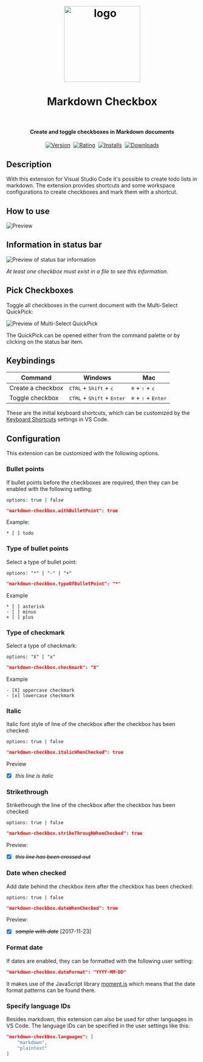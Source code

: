 <h1 align="center">
  <br>
    <img src="https://raw.githubusercontent.com/PKief/vscode-markdown-checkbox/main/logo.png" alt="logo" width="200">
  <br><br>
  Markdown Checkbox
  <br>
  <br>
</h1>

<h4 align="center">Create and toggle checkboxes in Markdown documents</h4>

<p align="center">
    <a href="https://marketplace.visualstudio.com/items?itemName=PKief.markdown-checkbox"><img src="https://vsmarketplacebadge.apphb.com/version/PKief.markdown-checkbox.svg?style=for-the-badge&colorA=252526&colorB=43A047&label=VERSION" alt="Version"></a>&nbsp;
    <a href="https://marketplace.visualstudio.com/items?itemName=PKief.markdown-checkbox"><img src="https://vsmarketplacebadge.apphb.com/rating-short/PKief.markdown-checkbox.svg?style=for-the-badge&colorA=252526&colorB=43A047&label=Rating" alt="Rating"></a>&nbsp;
    <a href="https://marketplace.visualstudio.com/items?itemName=PKief.markdown-checkbox"><img src="https://vsmarketplacebadge.apphb.com/installs-short/PKief.markdown-checkbox.svg?style=for-the-badge&colorA=252526&colorB=43A047&label=Installs" alt="Installs"></a>&nbsp;
    <a href="https://marketplace.visualstudio.com/items?itemName=PKief.markdown-checkbox"><img src="https://vsmarketplacebadge.apphb.com/downloads-short/PKief.markdown-checkbox.svg?style=for-the-badge&colorA=252526&colorB=43A047&label=Downloads" alt="Downloads"></a>
</p>

## Description

With this extension for Visual Studio Code it's possible to create todo lists in markdown. The extension provides shortcuts and some workspace configurations to create checkboxes and mark them with a shortcut.

## How to use

![Preview](https://raw.githubusercontent.com/PKief/vscode-extension-markdown-checkbox/main/images/preview.gif)

## Information in status bar

![Preview of status bar information](https://raw.githubusercontent.com/PKief/vscode-extension-markdown-checkbox/main/images/statusbar_preview.png)

_At least one checkbox must exist in a file to see this information._

## Pick Checkboxes

Toggle all checkboxes in the current document with the Multi-Select QuickPick:

![Preview of Multi-Select QuickPick](images/pick_checkboxes.gif)

The QuickPick can be opened either from the command palette or by clicking on the status bar item.

## Keybindings

| Command           | Windows                                               | Mac                                            |
| ----------------- | ----------------------------------------------------- | ---------------------------------------------- |
| Create a checkbox | <kbd>CTRL</kbd> + <kbd>Shift</kbd> + <kbd>c</kbd>     | <kbd>⌘</kbd> + <kbd>⇧</kbd> + <kbd>c</kbd>     |
| Toggle checkbox   | <kbd>CTRL</kbd> + <kbd>Shift</kbd> + <kbd>Enter</kbd> | <kbd>⌘</kbd> + <kbd>⇧</kbd> + <kbd>Enter</kbd> |

These are the initial keyboard shortcuts, which can be customized by the [Keyboard Shortcuts](https://code.visualstudio.com/docs/getstarted/keybindings) settings in VS Code.

## Configuration

This extension can be customized with the following options.

### Bullet points

If bullet points before the checkboxes are required, then they can be enabled with the following setting:

    options: true | false

```json
"markdown-checkbox.withBulletPoint": true
```

Example:

```
* [ ] todo
```

### Type of bullet points

Select a type of bullet point:

    options: "*" | "-" | "+"

```json
"markdown-checkbox.typeOfBulletPoint": "*"
```

Example

```
* [ ] asterisk
- [ ] minus
+ [ ] plus
```

### Type of checkmark

Select a type of checkmark:

    options: "X" | "x"

```json
"markdown-checkbox.checkmark": "X"
```

Example

```
- [X] uppercase checkmark
- [x] lowercase checkmark
```

### Italic

Italic font style of line of the checkbox after the checkbox has been checked:

    options: true | false

```json
"markdown-checkbox.italicWhenChecked": true
```

Preview

- [x] _this line is italic_

### Strikethrough

Strikethrough the line of the checkbox after the checkbox has been checked:

    options: true | false

```json
"markdown-checkbox.strikeThroughWhenChecked": true
```

Preview:

- [x] ~~_this line has been crossed out_~~

### Date when checked

Add date behind the checkbox item after the checkbox has been checked:

    options: true | false

```json
"markdown-checkbox.dateWhenChecked": true
```

Preview:

- [x] ~~_sample with date_~~ [2017-11-23]

### Format date

If dates are enabled, they can be formatted with the following user setting:

```json
"markdown-checkbox.dateFormat": "YYYY-MM-DD"
```

It makes use of the JavaScript library [moment.js](https://momentjs.com/docs/#/parsing/string-format/) which means that the date format patterns can be found there.

### Specify language IDs

Besides markdown, this extension can also be used for other languages in VS Code. The language IDs can be specified in the user settings like this:

```json
"markdown-checkbox.languages": [
    "markdown",
    "plaintext"
]
```
